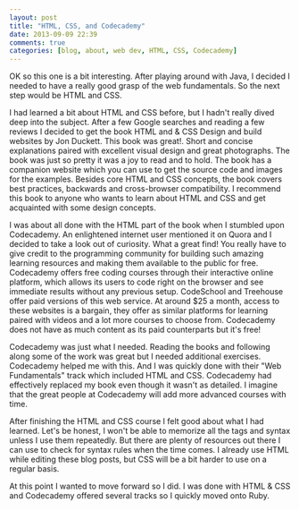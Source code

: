 ```yaml
---
layout: post
title: "HTML, CSS, and Codecademy"
date: 2013-09-09 22:39
comments: true
categories: [blog, about, web dev, HTML, CSS, Codecademy]
---
```


OK so this one is a bit interesting. After playing around with Java, I decided I needed to have a really good grasp of the web fundamentals. So the next step would be HTML and CSS. 

I had learned a bit about HTML and CSS before, but I hadn't really dived deep into the subject. After a few Google searches and reading a few reviews I decided to get the book HTML and & CSS Design and build websites by Jon Duckett. This book was great!. Short and concise explanations paired with excellent visual design and great photographs. The book was just so pretty it was a joy to read and to hold. The book has a companion website which you can use to get the source code and images for the examples. Besides core HTML and CSS concepts, the book covers best practices, backwards and cross-browser compatibility. I recommend this book to anyone who wants to learn about HTML and CSS and get acquainted with some design concepts. 

I was about all done with the HTML part of the book when I stumbled upon Codecademy. An enlightened internet user mentioned it on Quora and I decided to take a look out of curiosity. What a great find! You really have to give credit to the programming community for building such amazing learning resources and making them available to the public for free. Codecademy offers free coding courses through their interactive online platform, which allows its users to code right on the browser and see immediate results without any previous setup. CodeSchool and Treehouse offer paid versions of this web service. At around $25 a month, access to these websites is a bargain, they offer as similar platforms for learning paired with videos and a lot more courses to choose from. Codecademy does not have as much content as its paid counterparts but it's free!

Codecademy was just what I needed. Reading the books and following along some of the work was great but I needed additional exercises. Codecademy helped me with this. And I was quickly done with their "Web Fundamentals" track which included HTML and CSS. Codecademy had effectively replaced my book even though it wasn't as detailed. I imagine that the great people at Codecademy will add more advanced courses with time.

After finishing the HTML and CSS course I felt good about what I had learned. Let's be honest, I won't be able to memorize all the tags and syntax unless I use them repeatedly. But there are plenty of resources out there I can use to check for syntax rules when the time comes. I already use HTML while editing these blog posts, but CSS will be a bit harder to use on a regular basis.

At this point I wanted to move forward so I did. I was done with HTML & CSS and Codecademy offered several tracks so I quickly moved onto Ruby.
